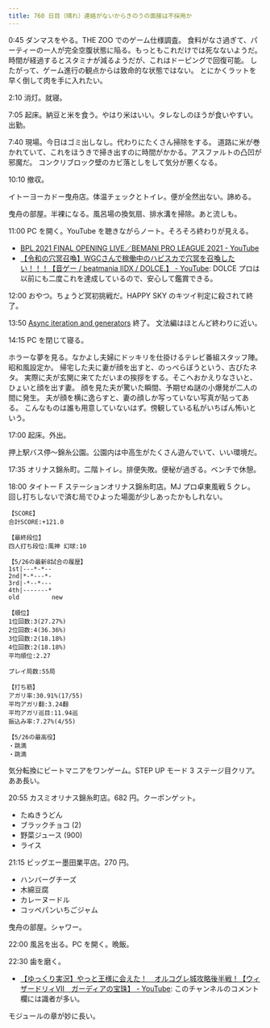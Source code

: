 ```yaml
---
title: 760 日目（晴れ）連絡がないからきのうの面接は不採用か
---
```


0:45 ダンマスをやる。THE ZOO でのゲーム仕様調査。
食料がなさ過ぎて、パーティーの一人が完全空腹状態に陥る。もっともこれだけでは死なないようだ。
時間が経過するとスタミナが減るようだが、これはドーピングで回復可能。
したがって、ゲーム進行の観点からは致命的な状態ではない。
とにかくラットを早く倒して肉を手に入れたい。

2:10 消灯。就寝。

7:05 起床。納豆と米を食う。やはり米はいい。タレなしのほうが食いやすい。出勤。

7:40 現場。今日はゴミ出しなし。代わりにたくさん掃除をする。
道路に米が巻かれていて、これをほうきで掃き出すのに時間がかかる。アスファルトの凸凹が邪魔だ。
コンクリブロック壁のカビ落としをして気分が悪くなる。

10:10 撤収。

イトーヨーカドー曳舟店。体温チェックとトイレ。便が全然出ない。諦める。

曳舟の部屋。半裸になる。風呂場の換気扇、排水溝を掃除。あと流しも。

11:00 PC を開く。YouTube を聴きながらノート。そろそろ終わりが見える。

* [BPL 2021 FINAL OPENING LIVE／BEMANI PRO LEAGUE 2021 - YouTube](https://www.youtube.com/watch?v=gBBRl7NYyHo)
* [【令和の穴冥召喚】WGCさんで稼働中のハピスカで穴冥を召喚したい！！！【音ゲー / beatmania IIDX / DOLCE.】 - YouTube](https://www.youtube.com/watch?v=E3BTvJ91EUM):
  DOLCE プロは以前にも二度これを達成しているので、安心して鑑賞できる。

12:00 おやつ。ちょうど冥初挑戦だ。HAPPY SKY のキツイ判定に殺されて終了。

13:50 [Async iteration and generators](https://javascript.info/async-iterators-generators) 終了。
文法編はほとんど終わりに近い。

14:15 PC を閉じて寝る。

ホラーな夢を見る。なかよし夫婦にドッキリを仕掛けるテレビ番組スタッフ陣。昭和風設定か。
帰宅した夫に妻が顔を出すと、のっぺらぼうという、古びたネタ。
実際に夫が玄関に来てただいまの挨拶をする。そこへおかえりなさいと、ひょいと顔を出す妻。
顔を見た夫が驚いた瞬間、予期せぬ謎の小爆発が二人の間に発生。
夫が顔を横に逸らすと、妻の顔しか写っていない写真が貼ってある。
こんなものは誰も用意していないはず。傍観している私がいちばん怖いという。

17:00 起床。外出。

押上駅バス停～錦糸公園。公園内は中高生がたくさん遊んでいて、いい環境だ。

17:35 オリナス錦糸町。二階トイレ。排便失敗。便秘が過ぎる。ベンチで休憩。

18:00 タイトー F ステーションオリナス錦糸町店。MJ プロ卓東風戦 5 クレ。
回し打ちしないで済む局でひよった場面が少しあったかもしれない。

```text
【SCORE】
合計SCORE:+121.0

【最終段位】
四人打ち段位:風神 幻球:10

【5/26の最新8試合の履歴】
1st|---*-*--
2nd|*-*---*-
3rd|-*--*---
4th|-------*
old         new

【順位】
1位回数:3(27.27%)
2位回数:4(36.36%)
3位回数:2(18.18%)
4位回数:2(18.18%)
平均順位:2.27

プレイ局数:55局

【打ち筋】
アガリ率:30.91%(17/55)
平均アガリ翻:3.24翻
平均アガリ巡目:11.94巡
振込み率:7.27%(4/55)

【5/26の最高役】
・跳満
・跳満
```

気分転換にビートマニアをワンゲーム。STEP UP モード 3 ステージ目クリア。ああ長い。

20:55 カスミオリナス錦糸町店。682 円。クーポンゲット。

* たぬきうどん
* ブラックチョコ (2)
* 野菜ジュース (900)
* ライス

21:15 ビッグエー墨田業平店。270 円。

* ハンバーグチーズ
* 木綿豆腐
* カレーヌードル
* コッペパンいちごジャム

曳舟の部屋。シャワー。

22:00 風呂を出る。PC を開く。晩飯。

22:30 歯を磨く。

* [【ゆっくり実況】やっと王様に会えた！　オルコグレ城攻略後半戦！【ウィザードリィⅦ　ガーディアの宝珠】 - YouTube](https://www.youtube.com/watch?v=BTlMNWbLdCo):
  このチャンネルのコメント欄には識者が多い。

モジュールの章が妙に長い。
